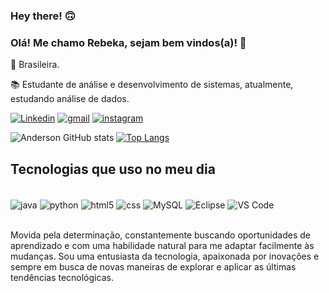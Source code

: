 ### Hey there! 🙃
### Olá! Me chamo Rebeka, sejam bem vindos(a)! 🤍
:house_with_garden: Brasileira.

:books: Estudante de análise e desenvolvimento de sistemas, atualmente, estudando análise de dados. 

[![Linkedin](https://img.shields.io/badge/LinkedIn-0077B5?style=for-the-badge&logo=linkedin&logoColor=white)](https://www.linkedin.com/in/rebeka-dias-864608205/)
[![gmail](https://img.shields.io/badge/Gmail-D14836?style=for-the-badge&logo=gmail&logoColor=white)](diasrebeka17@gmail.com)
[![instagram](https://img.shields.io/badge/Instagram-E4405F?style=for-the-badge&logo=instagram&logoColor=white)](https://www.instagram.com/rbeatrixz_/)

![Anderson GitHub stats](https://github-readme-stats.vercel.app/api?username=Beckyyy07&show_icons=true&theme=dracula)
[![Top Langs](https://github-readme-stats.vercel.app/api/top-langs/?username=Beckyyy07&layout=compact)](https://github.com/anuraghazra/github-readme-stats)


## Tecnologias que uso no meu dia

<div sytle = "display: inline_block" ><br/>
    <img align="center" alt="java" src="https://img.shields.io/badge/Java-ED8B00?style=for-the-badge&logo=openjdk&logoColor=white"/>
    <img align="center" alt="python" src="https://img.shields.io/badge/Python-3776AB?style=for-the-badge&logo=python&logoColor=white"/>
    <img align="center" alt="html5" src="https://img.shields.io/badge/HTML-239120?style=for-the-badge&logo=html5&logoColor=white" />
    <img align="center" alt="css" src="https://img.shields.io/badge/CSS-239120?&style=for-the-badge&logo=css3&logoColor=white"/>
    <img align="center" alt="MySQL" src="https://img.shields.io/badge/MySQL-00000F?style=for-the-badge&logo=mysql&logoColor=white"/>
    <img align="center" alt="Eclipse" src="https://img.shields.io/badge/Eclipse-2C2255?style=for-the-badge&logo=eclipse&logoColor=white"/>
    <img align="center" alt="VS Code" src="https://img.shields.io/badge/Visual_Studio-5C2D91?style=for-the-badge&logo=visual%20studio&logoColor=white"/>
    
</div><br/>

Movida pela determinação, constantemente buscando oportunidades de aprendizado e com uma habilidade natural para me adaptar facilmente às mudanças. Sou uma entusiasta da tecnologia, apaixonada por inovações e sempre em busca de novas maneiras de explorar e aplicar as últimas tendências tecnológicas.
